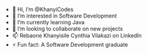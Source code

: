 - 👋 Hi, I’m @KhanyiCodes
- 👀 I’m interested in Software Development 
- 🌱 I’m currently learning Java
- 💞️ I’m looking to collaborate on new projects
- 📫 Rebaone Khanyisile Cynthia Vilakazi on LinkedIn 
- ⚡ Fun fact: A Software Development graduate

<!---
KhanyiCodes/KhanyiCodes is a ✨ special ✨ repository because its `README.md` (this file) appears on your GitHub profile.
You can click the Preview link to take a look at your changes.
--->
